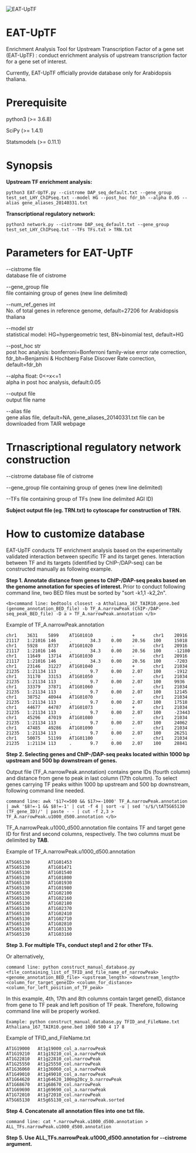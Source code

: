
![EAT-UpTF](https://user-images.githubusercontent.com/38829486/76416622-bf348080-63de-11ea-9fb0-b6bcb443d3f1.jpg)


# EAT-UpTF
Enrichment Analysis Tool for Upstream Transcription Factor of a gene set (EAT-UpTF) : conduct enrichment analysis of upstream transcription factor for a gene set of interest.

Currently, EAT-UpTF officially provide database only for Arabidopsis thaliana.

# Prerequisite
python3 (>= 3.6.8)

SciPy (>= 1.4.1)

Statsmodels (>= 0.11.1)

# Synopsis

<b>Upstream TF enrichment analysis:</b>

	python3 EAT-UpTF.py --cistrome DAP_seq_default.txt --gene_group test_set_LHY_ChIPseq.txt --model HG --post_hoc fdr_bh --alpha 0.05 --alias gene_aliases_20140331.txt


<b>Transcriptional regulatory network:</b>

	python3 network.py --cistrome DAP_seq_default.txt --gene_group test_set_LHY_ChIPseq.txt --TFs TFs.txt > TRN.txt

# Parameters for EAT-UpTF

  --cistrome file         
  database file of cistrome
  
  --gene_group file       
  file containing group of genes (new line delimited)
  
  --num_ref_genes int     
  No. of total genes in reference genome, 
  default=27206 for Arabidopsis thaliana
  
  --model str             
  statistical model: 
  HG=hypergeometric test, 
  BN=binomial test, 
  default=HG
  
  --post_hoc str          
  post hoc analysis: 
  bonferroni=Bonferroni family-wise error rate correction, 
  fdr_bh=Benjamini & Hochberg False Discover Rate correction, 
  default=fdr_bh
  
  --alpha float: 0<=x<=1  
  alpha in post hoc analysis, 
  default:0.05
  
  --output file           
  output file name
  
  --alias file           
  gene alias file, 
  default=NA,
  gene_aliases_20140331.txt file can be downloaded from TAIR webpage


# Trnascriptional regulatory network construction

  --cistrome 
  database file of cistrome 
  
  --gene_group 
  file containing group of genes (new line delimited)
  
  --TFs 
  file containing group of TFs (new line delimited AGI ID)
  
  <b>Subject output file (eg. TRN.txt) to cytoscape for construction of TRN.</b>
  
  
  # How to customize database
  
  EAT-UpTF conducts TF enrichment analysis based on the experimentally validated interaction between specific TF and its target genes. Interaction between TF and its targets (identified by ChIP-/DAP-seq) can be constructed manually as following example.
  
  <b>Step 1. Annotate distance from genes to ChIP-/DAP-seq peaks based on the genome annotation for species of interest. </b>
  Prior to conduct following command line, two BED files must be sorted by "sort -k1,1 -k2,2n".
  
	<b>command line: bedtools closest -a Athaliana_167_TAIR10.gene.bed (genome_annotation_BED_file) -b TF_A.narrowPeak (ChIP-/DAP-seq_peak_BED_file) -D a > TF_A.narrowPeak.annotation </b>

Example of TF_A.narrowPeak.annotation
	
	chr1    3631    5899    AT1G01010       .       +       chr1    20916   21117   1:21016 146     .       34.3    0.00    20.56   100     15018
	chr1    5928    8737    AT1G01020       .       -       chr1    20916   21117   1:21016 146     .       34.3    0.00    20.56   100     -12180
	chr1    11649   13714   AT1G01030       .       -       chr1    20916   21117   1:21016 146     .       34.3    0.00    20.56   100     -7203
	chr1    23146   31227   AT1G01040       .       +       chr1    21034   21235   1:21134 113     .       9.7     0.00    2.07    100     -1912
	chr1    31170   33153   AT1G01050       .       -       chr1    21034   21235   1:21134 113     .       9.7     0.00    2.07    100     9936
	chr1    33379   37871   AT1G01060       .       -       chr1    21034   21235   1:21134 113     .       9.7     0.00    2.07    100     12145
	chr1    38752   40944   AT1G01070       .       -       chr1    21034   21235   1:21134 113     .       9.7     0.00    2.07    100     17518
	chr1    44677   44787   AT1G01073       .       +       chr1    21034   21235   1:21134 113     .       9.7     0.00    2.07    100     -23443
	chr1    45296   47019   AT1G01080       .       -       chr1    21034   21235   1:21134 113     .       9.7     0.00    2.07    100     24062
	chr1    47485   49286   AT1G01090       .       -       chr1    21034   21235   1:21134 113     .       9.7     0.00    2.07    100     26251
	chr1    50075   51199   AT1G01100       .       -       chr1    21034   21235   1:21134 113     .       9.7     0.00    2.07    100     28841


  <b>Step 2. Selecting genes and ChIP-/DAP-seq peaks located within 1000 bp upstream and 500 bp downstream of genes. </b>
	
Output file (TF_A.narrowPeak.annotation) contains gene IDs (fourth column) and distance from gene to peak in last column (17th column). To select genes carrying TF peaks within 1000 bp upstream and 500 bp downstream, following command line needed.
  

	command line: awk '$17<=500 && $17>=-1000' TF_A.narrowPeak.annotation | awk '$8!=-1 && $8!=-1' | cut -f 4 | sort -u | sed 's/$/\tAT5G65130 (TF_gene_ID)/' | paste - - | cut -f 2,3 > TF_A.narrowPeak.u1000_d500.annotation </b>

TF_A.narrowPeak.u1000_d500.annotation file contains TF and target gene ID for first and second columns, respectively. The two columns must be delimited by <b>TAB</b>.

Example of TF_A.narrowPeak.u1000_d500.annotation

	AT5G65130       AT1G01453
	AT5G65130       AT1G01471
	AT5G65130       AT1G01540
	AT5G65130       AT1G01800
	AT5G65130       AT1G01930
	AT5G65130       AT1G01980
	AT5G65130       AT1G02100
	AT5G65130       AT1G02160
	AT5G65130       AT1G02180
	AT5G65130       AT1G02370
	AT5G65130       AT1G02410
	AT5G65130       AT1G02710
	AT5G65130       AT1G02810
	AT5G65130       AT1G03130
	AT5G65130       AT1G03160

  <b>Step 3. For multiple TFs, conduct step1 and 2 for other TFs. </b>
  
  Or alternatively, 
  
  	command line: python construct_manual_database.py <file_containing_list_of_TFID_and_file_name_of_narrowPeak> <genome_annotation_BED_file> <upstream_length> <downstream_length> <column_for_target_geneID> <column_for_distance> <column_for_left_position_of_TF_peak>
	
  In this example, 4th, 17th and 8th columns contain target geneID, distance from gene to TF peak and left position of TF peak. Therefore, following command line will be properly worked.
  
	Example: python construct_manual_database.py TFID_and_FileName.txt Athaliana_167_TAIR10.gene.bed 1000 500 4 17 8
	
  Example of TFID_and_FileName.txt
  
  	AT1G19000	At1g19000_col_a.narrowPeak
	AT1G19210	At1g19210_col_a.narrowPeak
	AT1G22810	At1g22810_col.narrowPeak
	AT1G25550	At1g25550_col.narrowPeak
	AT1G36060	At1g36060_col_a.narrowPeak
	AT1G49010	At1g49010_col_a.narrowPeak
	AT1G64620	At1g64620_100ng20cy_b.narrowPeak
	AT1G68670	At1g68670_col.narrowPeak
	AT1G69690	At1g69690_col_a.narrowPeak
	AT1G72010	At1g72010_col.narrowPeak
	AT5G65130	At5g65130_col_a.narrowPeak.sorted
  

  <b>Step 4. Concatenate all annotation files into one txt file.</b>
  
	command line: cat *.narrowPeak.u1000_d500.annotation > ALL_TFs.narrowPeak.u1000_d500.annotation
  
  
  <b>Step 5. Use ALL_TFs.narrowPeak.u1000_d500.annotation for --cistrome argument.</b>
  
